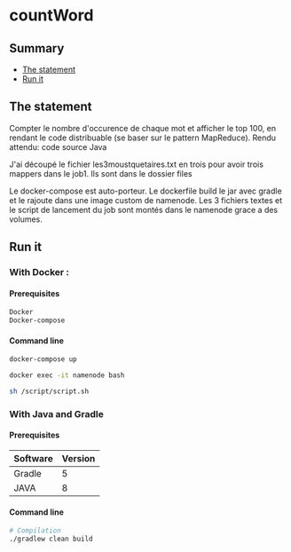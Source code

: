# countWord

## Summary

- [The statement](#The-statement)
- [Run it](#Run-it)

## The statement

Compter le nombre d'occurence de chaque mot et afficher le top 100, en rendant le code distribuable (se baser sur le pattern MapReduce).
Rendu attendu: code source Java

J'ai découpé le fichier les3moustquetaires.txt en trois pour avoir trois mappers dans le job1. Ils sont dans le dossier files

Le docker-compose est auto-porteur. Le dockerfile build le jar avec gradle et le rajoute dans une image custom de namenode.
Les 3 fichiers textes et le script de lancement du job sont montés dans le namenode grace a des volumes.

## Run it

### With Docker :

#### Prerequisites

```bash
Docker
Docker-compose
```

#### Command line

```bash
docker-compose up

docker exec -it namenode bash

sh /script/script.sh
```

### With Java and Gradle

#### Prerequisites

| Software | Version |
| -------- | ------- |
| Gradle   | 5       |
| JAVA     | 8      |

#### Command line

```bash
# Compilation
./gradlew clean build
```


